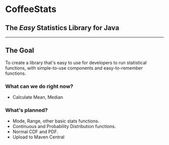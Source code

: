 # CoffeeStats
## The *Easy* Statistics Library for Java
---
## The Goal
To create a library that's easy to use for developers to run statistical functions, with simple-to-use components and easy-to-remember functions.

### What can we do right now?
* Calculate Mean, Median

### What's planned?
* Mode, Range, other basic stats functions.
* Continuous and Probability Distribution functions.
* Normal CDF and PDF.
* Upload to Maven Central
